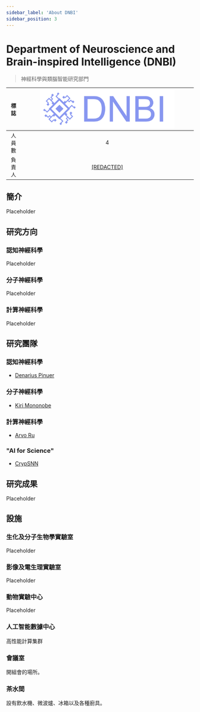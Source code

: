 ```yaml
---
sidebar_label: 'About DNBI'
sidebar_position: 3
---
```


# Department of Neuroscience and Brain-inspired Intelligence (DNBI)
>神經科學與類腦智能研究部門

|標誌|<img src="https://raw.githubusercontent.com/Monoginryoso/ocwiki/f718fda7a55225aa6283916a707760c700b4dba9/static/img/dnbi.svg" width="80%" />|
|:--:|:--:|
|人員數|4|
|負責人|[[REDACTED]](/docs/plaster)|

## 簡介
  Placeholder

## 研究方向
  ### 認知神經科學
  Placeholder
  ### 分子神經科學
  Placeholder
  ### 計算神經科學
  Placeholder

## 研究團隊
### 認知神經科學
  - [Denarius Pinuer](/docs/pd)
### 分子神經科學
  - [Kiri Mononobe](/docs/mk)
### 計算神經科學
  - [Arvo Ru](/docs/ra)
### "AI for Science"
  - [CrypSNN](/docs/cm)


## 研究成果
  Placeholder

## 設施
  ### 生化及分子生物學實驗室
  Placeholder
  ### 影像及電生理實驗室
  Placeholder
  ### 動物實驗中心
  Placeholder
  ### 人工智能數據中心
  高性能計算集群
  ### 會議室
  開組會的場所。
  ### 茶水間
  設有飲水機、微波爐、冰箱以及各種廚具。
